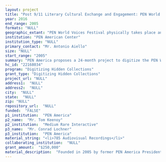 ```yaml
--- 
layout: project 
title: "Post 9/11 Literary Cultural Exchange and Engagement: PEN World Voices Online Multimedia Collection"
year: 2016
end_range: 2005
formats: "NULL"
geographic_extant: "PEN World Voices Festival physically takes place annually in New York City, bringing together literary representatives from all over the world, including Cuba, Haiti, Mexico, Egypt, Nigeria, Ghana, Kenya, Burma, Russia, China, South Africa, Martinique, Jamaica, Turkey, Iran, Iraq, Libya, Poland, Germany, Somali, South Korea, Vietnam, and Lebanon."
institution: "PEN American Center"
institution_type: "NULL"
primary_contact: "Mr. Antonio Aiello"
size: "NULL"
start_range: "2005"
summary: "PEN America proposes a 24-month project to digitize the PEN World Voices audiovisual collection. Founded by Salman Rushdie in response to increasing US isolationism after September 11, 2001, the collection consists of 523 events, 257 recorded on MiniDVs and 266 born-digital. The collection includes Nobel Prize winners; social reformers; literary luminaries; and artistic revolutionaries, whose work frames the most pressing social, cultural, and political issues of our time. PEN America will: digitize 257 events captured on MiniDV; catalog 523 events using PBcore Metadata; incorporate the entire collection into PEN's broader NEH-funded archival project to make 5 decades of currently inaccessible material available at PEN.org, as well as through Princeton University's Online Finding Aid; and preserve digitized files in \"dark\" storage and Raid 5 Drives. This project will provide access to a unique collection of source materials that will benefit scholars, students, journalists, and support freedom of expression the world over."
hc_id: "22168034"
program: "Digitizing Hidden Collections"
grant_type: "Digitizing Hidden Collections"
project_url: "NULL"
address1:  "NULL"
address2:  "NULL"
city:  "NULL"
state:  "NULL"
zip: "NULL"
repository_url:  "NULL"
funded:  "FALSE"
p1_institution:  "PEN America"
p2_name:  "Mr. Tom Keenoy"
p2_institution:  "Medium Rare Interactive"
p3_name:  "Mr. Conrad Lochner"
p3_institution:  "PEN America"
material_string: "<li>785 Audiovisual Recordings</li>"
collaborating_institution:  "NULL"
grant_amount:  "$250,000"
material_description:  "Founded in 2005 by former PEN America President Salman Rushdie in response to growing American cultural isolationism, PEN World Voices Festival is the U.S.'s first international writer's festival. Over the past decade, PWVF has provided a platform and the intellectual space for American artists, writers, cultural figures, and leaders in journalism, technology, publishing, and policy to openly discuss with the world's foremost writers and thinkers serious issues facing the U.S. and the world in the years following September 11. Since its inception over a decade ago, PWVF has recorded over 523 events that contain historically relevant primary sources capturing the raw and unedited conversations, discussions, and lectures of the World's foremost contemporary writers and thinkers, including, Chimamanda Ngotzi Adichie, Umberto Eco, Walter Mosley, Juan Felipe Herrera, Paul Krugman, and Ludmila Ulitskaya as well as Nobel Laureates Toni Morrison, Nadine Gordimer, Svetlana Alexievitch, Mario Vargas Llosa, Herta Müller, and Orhan Pamuk among many others. These remarkable events, developed in collaboration with dozens of New York City's most reputable and relevant academic and cultural institutions cover universal themes of national historic importance including, but not limited to: Journalism in the Information Age; the affects of new technology and social media on reporting in war time; Effects of government surveillance on artistic intend and intellectual freedom; Religions role in the political life of the US as compared to other regions; the “deforming”  pressure of incarceration on the individual, community and nation; Cultural Responsibility of Writers; the enlightenment ideal of tolerance in aggravated environments fueled by religious extremism and political demagoguery; and Translation and Cultural Isolationism in an increasingly polarized nation and global community. The materials will provide scholars, historians, and students of a vast array of humanities disciplines with original source materials unavailable elsewhere."
---
```

